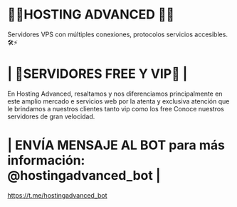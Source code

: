 # 🚀🚀HOSTING ADVANCED 🚀🚀

Servidores VPS con múltiples conexiones, protocolos servicios accesibles.🛠️⚡


# | 💎SERVIDORES FREE Y VIP💎 |

En Hosting Advanced, resaltamos y nos diferenciamos principalmente en este amplio mercado e servicios web por la atenta y exclusiva atención que le brindamos a nuestros  clientes tanto vip como los free
Conoce nuestros servidores de gran velocidad.
# | ENVÍA MENSAJE  AL BOT para más información: @hostingadvanced_bot |
https://t.me/hostingadvanced_bot
